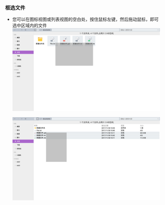 ### 框选文件
   - 您可以在图标视图或列表视图的空白处，按住鼠标左键，然后拖动鼠标，即可选中区域内的文件  
   ![](../pic/soft/filemanager/frameselect.png)<br />  
   ![](../pic/soft/filemanager/frameselectlist.png)
